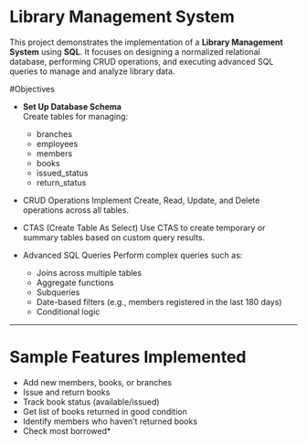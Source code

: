 
# Library Management System

This project demonstrates the implementation of a **Library Management System** using **SQL**. It focuses on designing a normalized relational database, performing CRUD operations, and executing advanced SQL queries to manage and analyze library data.

#Objectives

* **Set Up Database Schema**  
  Create tables for managing:
  * branches
  * employees
  * members
  * books
  * issued_status
  * return_status

* CRUD Operations
  Implement Create, Read, Update, and Delete operations across all tables.

* CTAS (Create Table As Select)
  Use CTAS to create temporary or summary tables based on custom query results.

* Advanced SQL Queries
  Perform complex queries such as:
  * Joins across multiple tables  
  * Aggregate functions  
  * Subqueries  
  * Date-based filters (e.g., members registered in the last 180 days)  
  * Conditional logic

---

# Sample Features Implemented

* Add new members, books, or branches  
* Issue and return books  
* Track book status (available/issued)  
* Get list of books returned in good condition  
* Identify members who haven’t returned books  
* Check most borrowed*
